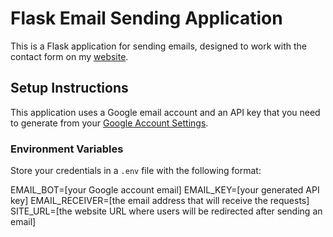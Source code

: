 # Flask Email Sending Application

This is a Flask application for sending emails, designed to work with the contact form on my [website](https://yassinelaghrabli.com/DataEngineer).

## Setup Instructions

This application uses a Google email account and an API key that you need to generate from your [Google Account Settings](https://myaccount.google.com/).

### Environment Variables

Store your credentials in a `.env` file with the following format:


EMAIL_BOT=[your Google account email]
EMAIL_KEY=[your generated API key]
EMAIL_RECEIVER=[the email address that will receive the requests]
SITE_URL=[the website URL where users will be redirected after sending an email]
